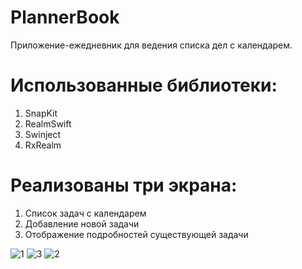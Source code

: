 # PlannerBook
Приложение-ежедневник для ведения списка дел с календарем.

# Использованные библиотеки:
1) SnapKit
2) RealmSwift
3) Swinject
4) RxRealm

# Реализованы три экрана:
1) Список задач с календарем
2) Добавление новой задачи
3) Отображение подробностей существующей задачи

![1](https://user-images.githubusercontent.com/119200522/204354606-b794584f-88fd-4d03-bc8f-c9649c3b9f1d.png)
![3](https://user-images.githubusercontent.com/119200522/204354621-a7e6e692-bf06-4e5a-9442-3ebbe7b1b88c.png)
![2](https://user-images.githubusercontent.com/119200522/204354638-3997a377-c582-492a-8b3f-af09e2ea23be.png)

